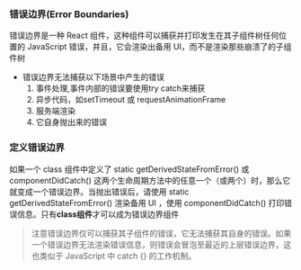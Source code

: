 ### 错误边界(Error Boundaries)

错误边界是一种 React 组件，这种组件可以捕获并打印发生在其子组件树任何位置的 JavaScript 错误，并且，它会渲染出备用 UI，而不是渲染那些崩溃了的子组件树

- 错误边界无法捕获以下场景中产生的错误
    1. 事件处理,事件内部的错误要使用try catch来捕获
    2. 异步代码，如setTimeout 或 requestAnimationFrame
    3. 服务端渲染
    4. 它自身抛出来的错误

### 定义错误边界
如果一个 class 组件中定义了 static getDerivedStateFromError() 或 componentDidCatch() 这两个生命周期方法中的任意一个（或两个）时，那么它就变成一个错误边界。当抛出错误后，请使用 static getDerivedStateFromError() 渲染备用 UI ，使用 componentDidCatch() 打印错误信息。只有**class组件**才可以成为错误边界组件

> 注意错误边界仅可以捕获其子组件的错误，它无法捕获其自身的错误。如果一个错误边界无法渲染错误信息，则错误会冒泡至最近的上层错误边界，这也类似于 JavaScript 中 catch {} 的工作机制。